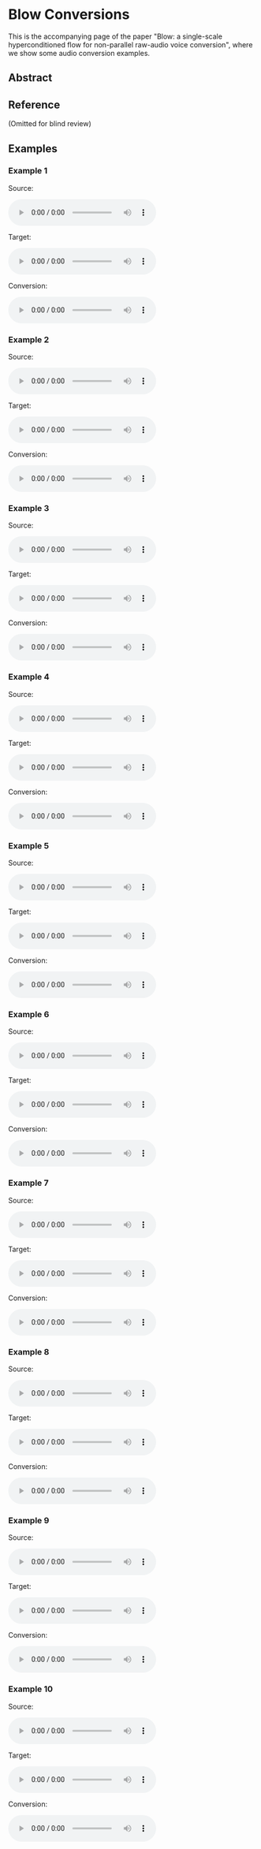 # Blow Conversions

This is the accompanying page of the paper "Blow: a single-scale hyperconditioned flow for non-parallel raw-audio voice conversion", where we show some audio conversion examples.

## Abstract

## Reference

(Omitted for blind review)

## Examples

### Example 1

Source:
<html>
  <audio controls>
    <source src="p361_01198.wav">
  </audio>
</html>

Target:
<html>
  <audio controls>
    <source src="p245_05025.wav">
  </audio>
</html>

Conversion:
<html>
  <audio controls>
    <source src="p361_01198_to_p245.wav">
  </audio>
</html>

### Example 2

Source:
<html>
  <audio controls>
    <source src="p278_04851.wav">
  </audio>
</html>

Target:
<html>
  <audio controls>
    <source src="p287_11336.wav">
  </audio>
</html>

Conversion:
<html>
  <audio controls>
    <source src="p278_04851_to_p287.wav">
  </audio>
</html>

### Example 3

Source:
<html>
  <audio controls>
    <source src="p302_01863.wav">
  </audio>
</html>

Target:
<html>
  <audio controls>
    <source src="p298_00585.wav">
  </audio>
</html>

Conversion:
<html>
  <audio controls>
    <source src="p302_01863_to_p298.wav">
  </audio>
</html>

### Example 4

Source:
<html>
  <audio controls>
    <source src="p361_00375.wav">
  </audio>
</html>

Target:
<html>
  <audio controls>
    <source src="p345_07944.wav">
  </audio>
</html>

Conversion:
<html>
  <audio controls>
    <source src="p361_00375_to_p345.wav">
  </audio>
</html>

### Example 5

Source:
<html>
  <audio controls>
    <source src="p260_01623.wav">
  </audio>
</html>

Target:
<html>
  <audio controls>
    <source src="p267_03956.wav">
  </audio>
</html>

Conversion:
<html>
  <audio controls>
    <source src="p260_01623_to_p267.wav">
  </audio>
</html>

### Example 6

Source:
<html>
  <audio controls>
    <source src="p273_04605.wav">
  </audio>
</html>

Target:
<html>
  <audio controls>
    <source src="p351_00081.wav">
  </audio>
</html>

Conversion:
<html>
  <audio controls>
    <source src="p273_04605_to_p351.wav">
  </audio>
</html>

### Example 7

Source:
<html>
  <audio controls>
    <source src="p245_05208.wav">
  </audio>
</html>

Target:
<html>
  <audio controls>
    <source src="p273_04707.wav">
  </audio>
</html>

Conversion:
<html>
  <audio controls>
    <source src="p245_05208_to_p273.wav">
  </audio>
</html>

### Example 8

Source:
<html>
  <audio controls>
    <source src="p304_00078.wav">
  </audio>
</html>

Target:
<html>
  <audio controls>
    <source src="p238_02097.wav">
  </audio>
</html>

Conversion:
<html>
  <audio controls>
    <source src="p304_00078_to_p238.wav">
  </audio>
</html>

### Example 9

Source:
<html>
  <audio controls>
    <source src="p297_06758.wav">
  </audio>
</html>

Target:
<html>
  <audio controls>
    <source src="p283_02612.wav">
  </audio>
</html>

Conversion:
<html>
  <audio controls>
    <source src="p297_06758_to_p283.wav">
  </audio>
</html>

### Example 10

Source:
<html>
  <audio controls>
    <source src="p246_00375.wav">
  </audio>
</html>

Target:
<html>
  <audio controls>
    <source src="p362_09911.wav">
  </audio>
</html>

Conversion:
<html>
  <audio controls>
    <source src="p246_00375_to_p362.wav">
  </audio>
</html>
